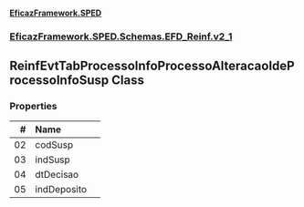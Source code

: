 #### [EficazFramework.SPED](EficazFrameworkSPED.md 'EficazFramework SPED')
### [EficazFramework.SPED.Schemas.EFD_Reinf.v2_1](EficazFramework.SPED.Schemas.EFD_Reinf.v2_1.md 'EficazFramework.SPED.Schemas.EFD_Reinf.v2_1')

## ReinfEvtTabProcessoInfoProcessoAlteracaoIdeProcessoInfoSusp Class
### Properties

| # | Name | |
| ---: | :--- | :--- |
| 02 | codSusp |  |
| 03 | indSusp |  |
| 04 | dtDecisao |  |
| 05 | indDeposito |  |
